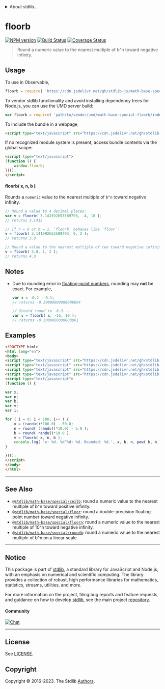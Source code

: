 <!--

@license Apache-2.0

Copyright (c) 2018 The Stdlib Authors.

Licensed under the Apache License, Version 2.0 (the "License");
you may not use this file except in compliance with the License.
You may obtain a copy of the License at

   http://www.apache.org/licenses/LICENSE-2.0

Unless required by applicable law or agreed to in writing, software
distributed under the License is distributed on an "AS IS" BASIS,
WITHOUT WARRANTIES OR CONDITIONS OF ANY KIND, either express or implied.
See the License for the specific language governing permissions and
limitations under the License.

-->


<details>
  <summary>
    About stdlib...
  </summary>
  <p>We believe in a future in which the web is a preferred environment for numerical computation. To help realize this future, we've built stdlib. stdlib is a standard library, with an emphasis on numerical and scientific computation, written in JavaScript (and C) for execution in browsers and in Node.js.</p>
  <p>The library is fully decomposable, being architected in such a way that you can swap out and mix and match APIs and functionality to cater to your exact preferences and use cases.</p>
  <p>When you use stdlib, you can be absolutely certain that you are using the most thorough, rigorous, well-written, studied, documented, tested, measured, and high-quality code out there.</p>
  <p>To join us in bringing numerical computing to the web, get started by checking us out on <a href="https://github.com/stdlib-js/stdlib">GitHub</a>, and please consider <a href="https://opencollective.com/stdlib">financially supporting stdlib</a>. We greatly appreciate your continued support!</p>
</details>

# floorb

[![NPM version][npm-image]][npm-url] [![Build Status][test-image]][test-url] [![Coverage Status][coverage-image]][coverage-url] <!-- [![dependencies][dependencies-image]][dependencies-url] -->

> Round a numeric value to the nearest multiple of b^n toward negative infinity.



<section class="usage">

## Usage

To use in Observable,

```javascript
floorb = require( 'https://cdn.jsdelivr.net/gh/stdlib-js/math-base-special-floorb@umd/browser.js' )
```

To vendor stdlib functionality and avoid installing dependency trees for Node.js, you can use the UMD server build:

```javascript
var floorb = require( 'path/to/vendor/umd/math-base-special-floorb/index.js' )
```

To include the bundle in a webpage,

```html
<script type="text/javascript" src="https://cdn.jsdelivr.net/gh/stdlib-js/math-base-special-floorb@umd/browser.js"></script>
```

If no recognized module system is present, access bundle contents via the global scope:

```html
<script type="text/javascript">
(function () {
    window.floorb;
})();
</script>
```

#### floorb( x, n, b )

Rounds a `numeric` value to the nearest multiple of `b^n` toward negative infinity.

```javascript
// Round a value to 4 decimal places:
var v = floorb( 3.141592653589793, -4, 10 );
// returns 3.1415

// If n = 0 or b = 1, `floorb` behaves like `floor`:
v = floorb( 3.141592653589793, 0, 2 );
// returns 3.0

// Round a value to the nearest multiple of two toward negative infinity:
v = floorb( 5.0, 1, 2 );
// returns 4.0
```

</section>

<!-- /.usage -->

<section class="notes">

## Notes

-   Due to rounding error in [floating-point numbers][ieee754], rounding may **not** be exact. For example,

    ```javascript
    var x = -0.2 - 0.1;
    // returns -0.30000000000000004

    // Should round to -0.3...
    var v = floorb( x, -16, 10 );
    // returns -0.3000000000000001
    ```

</section>

<!-- /.notes -->

<section class="examples">

## Examples

<!-- eslint no-undef: "error" -->

```html
<!DOCTYPE html>
<html lang="en">
<body>
<script type="text/javascript" src="https://cdn.jsdelivr.net/gh/stdlib-js/random-base-randu@umd/browser.js"></script>
<script type="text/javascript" src="https://cdn.jsdelivr.net/gh/stdlib-js/math-base-special-round@umd/browser.js"></script>
<script type="text/javascript" src="https://cdn.jsdelivr.net/gh/stdlib-js/math-base-special-pow@umd/browser.js"></script>
<script type="text/javascript" src="https://cdn.jsdelivr.net/gh/stdlib-js/math-base-special-floorb@umd/browser.js"></script>
<script type="text/javascript">
(function () {

var x;
var n;
var b;
var v;
var i;

for ( i = 0; i < 100; i++ ) {
    x = (randu()*100.0) - 50.0;
    n = round( (randu()*10.0) - 5.0 );
    b = round( randu()*10.0 );
    v = floorb( x, n, b );
    console.log( 'x: %d. %d^%d: %d. Rounded: %d.', x, b, n, pow( b, n ), v );
}

})();
</script>
</body>
</html>
```

</section>

<!-- /.examples -->

<!-- Section for related `stdlib` packages. Do not manually edit this section, as it is automatically populated. -->

<section class="related">

* * *

## See Also

-   <span class="package-name">[`@stdlib/math-base/special/ceilb`][@stdlib/math/base/special/ceilb]</span><span class="delimiter">: </span><span class="description">round a numeric value to the nearest multiple of b^n toward positive infinity.</span>
-   <span class="package-name">[`@stdlib/math-base/special/floor`][@stdlib/math/base/special/floor]</span><span class="delimiter">: </span><span class="description">round a double-precision floating-point number toward negative infinity.</span>
-   <span class="package-name">[`@stdlib/math-base/special/floorn`][@stdlib/math/base/special/floorn]</span><span class="delimiter">: </span><span class="description">round a numeric value to the nearest multiple of 10^n toward negative infinity.</span>
-   <span class="package-name">[`@stdlib/math-base/special/roundb`][@stdlib/math/base/special/roundb]</span><span class="delimiter">: </span><span class="description">round a numeric value to the nearest multiple of b^n on a linear scale.</span>

</section>

<!-- /.related -->

<!-- Section for all links. Make sure to keep an empty line after the `section` element and another before the `/section` close. -->


<section class="main-repo" >

* * *

## Notice

This package is part of [stdlib][stdlib], a standard library for JavaScript and Node.js, with an emphasis on numerical and scientific computing. The library provides a collection of robust, high performance libraries for mathematics, statistics, streams, utilities, and more.

For more information on the project, filing bug reports and feature requests, and guidance on how to develop [stdlib][stdlib], see the main project [repository][stdlib].

#### Community

[![Chat][chat-image]][chat-url]

---

## License

See [LICENSE][stdlib-license].


## Copyright

Copyright &copy; 2016-2023. The Stdlib [Authors][stdlib-authors].

</section>

<!-- /.stdlib -->

<!-- Section for all links. Make sure to keep an empty line after the `section` element and another before the `/section` close. -->

<section class="links">

[npm-image]: http://img.shields.io/npm/v/@stdlib/math-base-special-floorb.svg
[npm-url]: https://npmjs.org/package/@stdlib/math-base-special-floorb

[test-image]: https://github.com/stdlib-js/math-base-special-floorb/actions/workflows/test.yml/badge.svg?branch=main
[test-url]: https://github.com/stdlib-js/math-base-special-floorb/actions/workflows/test.yml?query=branch:main

[coverage-image]: https://img.shields.io/codecov/c/github/stdlib-js/math-base-special-floorb/main.svg
[coverage-url]: https://codecov.io/github/stdlib-js/math-base-special-floorb?branch=main

<!--

[dependencies-image]: https://img.shields.io/david/stdlib-js/math-base-special-floorb.svg
[dependencies-url]: https://david-dm.org/stdlib-js/math-base-special-floorb/main

-->

[chat-image]: https://img.shields.io/gitter/room/stdlib-js/stdlib.svg
[chat-url]: https://app.gitter.im/#/room/#stdlib-js_stdlib:gitter.im

[stdlib]: https://github.com/stdlib-js/stdlib

[stdlib-authors]: https://github.com/stdlib-js/stdlib/graphs/contributors

[umd]: https://github.com/umdjs/umd
[es-module]: https://developer.mozilla.org/en-US/docs/Web/JavaScript/Guide/Modules

[deno-url]: https://github.com/stdlib-js/math-base-special-floorb/tree/deno
[umd-url]: https://github.com/stdlib-js/math-base-special-floorb/tree/umd
[esm-url]: https://github.com/stdlib-js/math-base-special-floorb/tree/esm
[branches-url]: https://github.com/stdlib-js/math-base-special-floorb/blob/main/branches.md

[stdlib-license]: https://raw.githubusercontent.com/stdlib-js/math-base-special-floorb/main/LICENSE

[ieee754]: https://en.wikipedia.org/wiki/IEEE_754-1985

<!-- <related-links> -->

[@stdlib/math/base/special/ceilb]: https://github.com/stdlib-js/math-base-special-ceilb/tree/umd

[@stdlib/math/base/special/floor]: https://github.com/stdlib-js/math-base-special-floor/tree/umd

[@stdlib/math/base/special/floorn]: https://github.com/stdlib-js/math-base-special-floorn/tree/umd

[@stdlib/math/base/special/roundb]: https://github.com/stdlib-js/math-base-special-roundb/tree/umd

<!-- </related-links> -->

</section>

<!-- /.links -->
